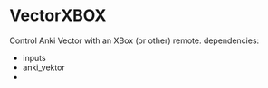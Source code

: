 # VectorXBOX
Control Anki Vector with an XBox (or other) remote.
dependencies:
* inputs
* anki_vektor
* 
